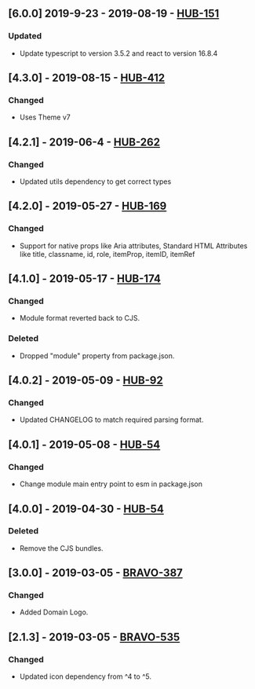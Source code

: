 ## [6.0.0] 2019-9-23 - 2019-08-19 - [HUB-151](https://creditandfinance.atlassian.net/browse/HUB-151)
### Updated
- Update typescript to version 3.5.2 and react to version 16.8.4

## [4.3.0] - 2019-08-15 - [HUB-412](https://creditandfinance.atlassian.net/browse/HUB-412)
### Changed
- Uses Theme v7

## [4.2.1] - 2019-06-4 - [HUB-262](https://creditandfinance.atlassian.net/browse/HUB-262)
### Changed
- Updated utils dependency to get correct types

## [4.2.0] - 2019-05-27 - [HUB-169](https://creditandfinance.atlassian.net/browse/HUB-169)
### Changed
- Support for native props like Aria attributes, Standard HTML Attributes like title, classname, id, role, itemProp, itemID, itemRef

## [4.1.0] - 2019-05-17 - [HUB-174](https://creditandfinance.atlassian.net/browse/HUB-174)
### Changed
- Module format reverted back to CJS.
### Deleted
- Dropped "module" property from package.json.

## [4.0.2] - 2019-05-09 - [HUB-92](https://creditandfinance.atlassian.net/browse/HUB-92)
### Changed
- Updated CHANGELOG to match required parsing format.

## [4.0.1] - 2019-05-08 - [HUB-54](https://creditandfinance.atlassian.net/browse/HUB-54)
### Changed
- Change module main entry point to esm in package.json

## [4.0.0] - 2019-04-30 - [HUB-54](https://creditandfinance.atlassian.net/browse/HUB-54)
### Deleted
- Remove the CJS bundles.

## [3.0.0] - 2019-03-05 - [BRAVO-387](https://creditandfinance.atlassian.net/browse/BRAVO-387)
### Changed
- Added Domain Logo.

## [2.1.3] - 2019-03-05 - [BRAVO-535](https://creditandfinance.atlassian.net/browse/BRAVO-535)
### Changed
- Updated icon dependency from ^4 to ^5.
